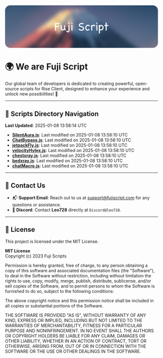 ![Banner](.github/b.webp)

# 🌍 **We are Fuji Script**

Our global team of developers is dedicated to creating powerful, open-source scripts for Rise Client, designed to enhance your experience and unlock new possibilities! 🌟

---
<!-- SCRIPTS_NAVIGATION_START -->
## 📂 **Scripts Directory Navigation**

**Last Updated**: 2025-01-08 13:58:14 UTC

- **[SilentAura.js](scripts/SilentAura.js)**: Last modified on 2025-01-08 13:58:10 UTC
- **[ChatBypass.js](scripts/ChatBypass.js)**: Last modified on 2025-01-08 13:58:10 UTC
- **[jetpackFly.js](scripts/jetpackFly.js)**: Last modified on 2025-01-08 13:58:10 UTC
- **[velocityHylex.js](scripts/velocityHylex.js)**: Last modified on 2025-01-08 13:58:10 UTC
- **[chestxray.js](scripts/chestxray.js)**: Last modified on 2025-01-08 13:58:10 UTC
- **[bedxray.js](scripts/bedxray.js)**: Last modified on 2025-01-08 13:58:10 UTC
- **[chatMacro.js](scripts/chatMacro.js)**: Last modified on 2025-01-08 13:58:10 UTC

<!-- SCRIPTS_NAVIGATION_END -->

---

## 💬 **Contact Us**  
- 📬 **Support Email**: Reach out to us at [support@fujiscript.com](mailto:support@fujiscript.com) for any questions or assistance.  
- 💬 **Discord**: Contact **Leo728** directly at `Discord@leo728`.

---

## 📜 **License**

This project is licensed under the MIT License.  

**MIT License**  
Copyright (c) 2023 Fuji Scripts  

Permission is hereby granted, free of charge, to any person obtaining a copy of this software and associated documentation files (the "Software"), to deal in the Software without restriction, including without limitation the rights to use, copy, modify, merge, publish, distribute, sublicense, and/or sell copies of the Software, and to permit persons to whom the Software is furnished to do so, subject to the following conditions:  

The above copyright notice and this permission notice shall be included in all copies or substantial portions of the Software.  

THE SOFTWARE IS PROVIDED "AS IS", WITHOUT WARRANTY OF ANY KIND, EXPRESS OR IMPLIED, INCLUDING BUT NOT LIMITED TO THE WARRANTIES OF MERCHANTABILITY, FITNESS FOR A PARTICULAR PURPOSE AND NONINFRINGEMENT. IN NO EVENT SHALL THE AUTHORS OR COPYRIGHT HOLDERS BE LIABLE FOR ANY CLAIM, DAMAGES OR OTHER LIABILITY, WHETHER IN AN ACTION OF CONTRACT, TORT OR OTHERWISE, ARISING FROM, OUT OF OR IN CONNECTION WITH THE SOFTWARE OR THE USE OR OTHER DEALINGS IN THE SOFTWARE.  

